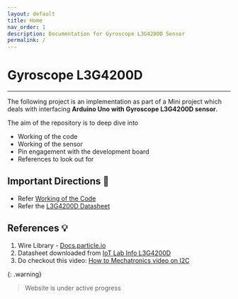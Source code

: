 ```yaml
---
layout: default
title: Home
nav_order: 1
description: Documentation for Gyroscope L3G4200D Sensor
permalink: /
---
```


# Gyroscope L3G4200D
---

The following project is an implementation as part of a Mini project which deals with interfacing **Arduino Uno with Gyroscope L3G4200D sensor**. 

<!-- <img width=160 align=right src="asset/logo_color.png" /> -->

The aim of the repository is to deep dive into 
- Working of the code
- Working of the sensor
- Pin engagement with the development board
- References to look out for

## Important Directions 🧭

- Refer [Working of the Code](/code_explanation.md)
- Refer the [L3G4200D Datasheet](/L3G4200D%20datasheet.pdf)

## References 💡
1. Wire Library - [Docs.particle.io](https://docs.particle.io/reference/device-os/api/wire-i2c/wire-i2c/)
2. Datasheet downloaded from [IoT Lab Info L3G4200D](https://www.iot-lab.info/assets/misc/docs/iot-lab-m3/L3G4200D.pdf)
3. Do checkout this video: [How to Mechatronics video on I2C](https://www.youtube.com/watch?v=6IAkYpmA1DQ")


{: .warning}
> Website is under active progress

